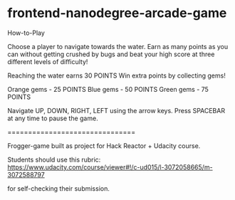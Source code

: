 frontend-nanodegree-arcade-game
===============================

How-to-Play

Choose a player to navigate towards the water. Earn as many points as you can without getting crushed by bugs and beat your high score at three different levels of difficulty!


Reaching the water earns 30 POINTS
Win extra points by collecting gems!

Orange gems - 25 POINTS
Blue gems - 50 POINTS
Green gems - 75 POINTS


Navigate UP, DOWN, RIGHT, LEFT using the arrow keys.
Press SPACEBAR at any time to pause the game.

===============================


Frogger-game built as project for Hack Reactor + Udacity course.

Students should use this rubric: https://www.udacity.com/course/viewer#!/c-ud015/l-3072058665/m-3072588797

for self-checking their submission.
